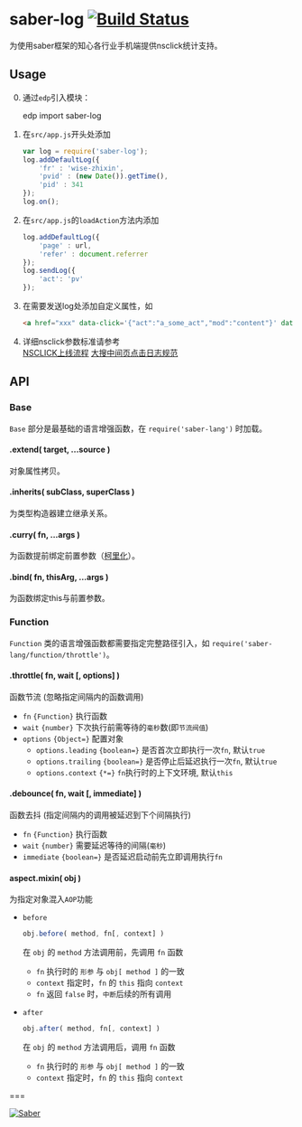 saber-log [![Build Status](https://travis-ci.org/ecomfe/saber-log.png)](https://travis-ci.org/ecomfe/saber-log)
===

为使用saber框架的知心各行业手机端提供nsclick统计支持。

## Usage

0. 通过`edp`引入模块：

    edp import saber-log

1. 在`src/app.js`开头处添加
    ```javascript
    var log = require('saber-log');
    log.addDefaultLog({
        'fr' : 'wise-zhixin',
        'pvid' : (new Date()).getTime(),
        'pid' : 341
    });
    log.on();
    ```

2. 在`src/app.js`的`loadAction`方法内添加
    ```javascript
    log.addDefaultLog({
        'page' : url,
        'refer' : document.referrer
    });
    log.sendLog({
        'act': 'pv'
    });
    ```
3. 在需要发送log处添加自定义属性，如
    ```html
    <a href="xxx" data-click='{"act":"a_some_act","mod":"content"}' data-log="btn">xxx</a>
    ```

4. 详细nsclick参数标准请参考  
    [NSCLICK上线流程](http://wiki.babel.baidu.com/twiki/bin/view/Ps/OP/NSCLICK%E4%B8%8A%E7%BA%BF%E6%B5%81%E7%A8%8B)
    [大搜中间页点击日志规范](http://wiki.babel.baidu.com/twiki/pub/Ps/Rank/UbsTopic/Middle_page/%E5%A4%A7%E6%90%9C%E7%B4%A2%E4%B8%AD%E9%97%B4%E9%A1%B5%E7%82%B9%E5%87%BB%E6%97%A5%E5%BF%97%E8%A7%84%E8%8C%83v0.4.pdf)

## API

### Base

`Base` 部分是最基础的语言增强函数，在 `require('saber-lang')` 时加载。

#### .extend( target, ...source )

对象属性拷贝。

#### .inherits( subClass, superClass )

为类型构造器建立继承关系。

#### .curry( fn, ...args )

为函数提前绑定前置参数（[柯里化](http://en.wikipedia.org/wiki/Currying)）。

#### .bind( fn, thisArg, ...args )

为函数绑定this与前置参数。

### Function

`Function` 类的语言增强函数都需要指定完整路径引入，如 `require('saber-lang/function/throttle')`。

#### .throttle( fn, wait [, options] )

函数节流 (忽略指定间隔内的函数调用)

+ `fn` `{Function}` 执行函数
+ `wait` `{number}` 下次执行前需等待的`毫秒`数(即`节流阀值`)
+ `options` `{Object=}` 配置对象
    + `options.leading` `{boolean=}` 是否首次立即执行一次`fn`, 默认`true`
    + `options.trailing` `{boolean=}` 是否停止后延迟执行一次`fn`, 默认`true`
    + `options.context` `{*=}` `fn`执行时的上下文环境, 默认`this`

#### .debounce( fn, wait [, immediate] )

函数去抖 (指定间隔内的调用被延迟到下个间隔执行)

+ `fn` `{Function}` 执行函数
+ `wait` `{number}` 需要延迟等待的间隔(`毫秒`)
+ `immediate` `{boolean=}` 是否延迟启动前先立即调用执行`fn`

#### aspect.mixin( obj )

为指定对象混入`AOP`功能

+ `before`

	```javascript
	obj.before( method, fn[, context] )
	```

	在 `obj` 的 `method` 方法调用前，先调用 `fn` 函数
	
	* `fn` 执行时的 `形参` 与 `obj[ method ]` 的一致
	* `context` 指定时，`fn` 的 `this` 指向 `context`
	* `fn` 返回 `false` 时，`中断`后续的所有调用

+ `after`

	```javascript
	obj.after( method, fn[, context] )
	```

	在 `obj` 的 `method` 方法调用后，调用 `fn` 函数
	
	* `fn` 执行时的 `形参` 与 `obj[ method ]` 的一致
	* `context` 指定时，`fn` 的 `this` 指向 `context`



===

[![Saber](https://f.cloud.github.com/assets/157338/1485433/aeb5c72a-4714-11e3-87ae-7ef8ae66e605.png)](http://ecomfe.github.io/saber/)
